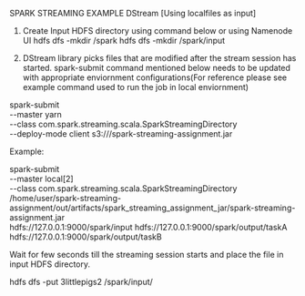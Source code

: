 SPARK STREAMING EXAMPLE DStream 
[Using localfiles as input]

1. Create Input HDFS directory using command below or using Namenode UI
hdfs dfs -mkdir /spark 
hdfs dfs -mkdir /spark/input

2. DStream library picks files that are modified after the stream session has started. spark-submit command mentioned below needs to be updated with appropriate enviornment configurations(For reference please see example command used to run the job in local enviornment)

spark-submit \
--master yarn \
--class com.spark.streaming.scala.SparkStreamingDirectory \
--deploy-mode client
s3://<path-to-jar>/spark-streaming-assignment.jar \
<hdfs-input-path> <hdfs-output-taskA-path> <hdfs-output-taskB-path>

Example:

spark-submit \
--master local[2] \
--class com.spark.streaming.scala.SparkStreamingDirectory \
/home/user/spark-streaming-assignment/out/artifacts/spark_streaming_assignment_jar/spark-streaming-assignment.jar \
hdfs://127.0.0.1:9000/spark/input hdfs://127.0.0.1:9000/spark/output/taskA hdfs://127.0.0.1:9000/spark/output/taskB


Wait for few seconds till the streaming session starts and place the file in input HDFS directory.

hdfs dfs -put 3littlepigs2 /spark/input/


